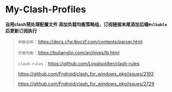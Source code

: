 # My-Clash-Profiles
**自用clash预处理配置文件 添加负载均衡策略组，订阅链接末尾添加后缀`#slbable`后更新订阅执行**

> `参数说明`：https://docs.cfw.lbyczf.com/contents/parser.html
>
> `负载均衡`：https://bulianglin.com/archives/lb.html
>
> `clash-rules`：https://github.com/Loyalsoldier/clash-rules
>
> https://github.com/Fndroid/clash_for_windows_pkg/issues/2193
>
> https://github.com/Fndroid/clash_for_windows_pkg/issues/2729
